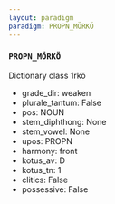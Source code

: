 ```yaml
---
layout: paradigm
paradigm: PROPN_MÖRKÖ
---
```

### ` PROPN_MÖRKÖ `

Dictionary class 1rkö
* grade_dir: weaken
* plurale_tantum: False
* pos: NOUN
* stem_diphthong: None
* stem_vowel: None
* upos: PROPN
* harmony: front
* kotus_av: D
* kotus_tn: 1
* clitics: False
* possessive: False

